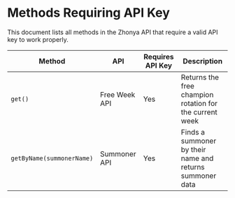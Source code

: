 # Methods Requiring API Key

This document lists all methods in the Zhonya API that require a valid API key to work properly.

| Method                    | API           | Requires API Key | Description                                              |
| ------------------------- | ------------- | ---------------- | -------------------------------------------------------- |
| `get()`                   | Free Week API | Yes              | Returns the free champion rotation for the current week  |
| `getByName(summonerName)` | Summoner API  | Yes              | Finds a summoner by their name and returns summoner data |
